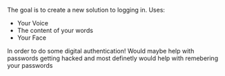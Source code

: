 The goal is to create a new solution to logging in. Uses:

  - Your Voice
  - The content of your words
  - Your Face

In order to do some digital authentication! Would maybe help with passwords getting hacked and most definetly would help with remebering your passwords
